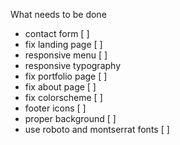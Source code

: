 What needs to be done

- contact form [ ]
- fix landing page [ ]
- responsive menu [ ]
- responsive typography
- fix portfolio page [ ]
- fix about page [ ]
- fix colorscheme [ ]
- footer icons [ ]
- proper background [ ]
- use roboto and montserrat fonts [ ]
